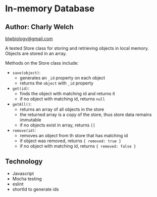 # In-memory Database

## Author: Charly Welch 
<blwbiology@gmail.com>

A tested Store class for storing and retrieving objects in local memory. Objects are stored in an array. 

Methods on the Store class include:

* `save(object)`:
  * generates an `_id` property on each object
  * returns the `object` with `_id` property
* `get(id)`:
  * finds the object with matching id and returns it
  * if no object with matching id, returns `null`
* `getAll()`:
  * returns an array of all objects in the store
  * the returned array is a copy of the store, thus store data remains immutable
  * if no objects exist in array, returns `[]`
* `remove(id)`:
  * removes an object from th store that has matching id
  * if object was removed, returns `{ removed: true }`
  * if no object with matching id, returns `{ removed: false }`

  
## Technology
* Javascript
* Mocha testing
* eslint
* shortId to generate ids
